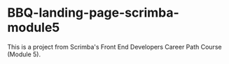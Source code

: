# BBQ-landing-page-scrimba-module5
This is a project from Scrimba's Front End Developers Career Path Course (Module 5).
